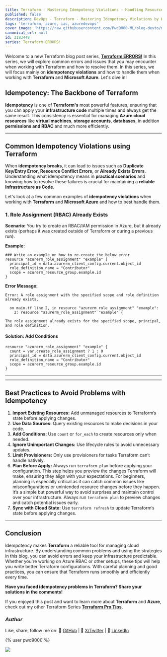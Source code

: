 ```yaml
---
title: Terraform - Mastering Idempotency Violations - Handling Resource Conflicts and Failures in Azure
published: false
description: DevOps - Terraform - Mastering Idempotency Violations by Handling Resource Conflicts and Failures in Azure
tags: 'terraform, azure, iac, azuredevops'
cover_image: 'https://raw.githubusercontent.com/Pwd9000-ML/blog-devto/main/posts/2025/DevOps-Terraform-Idempotency/assets/main-tf-error.png'
canonical_url: null
id: 2183449
series: Terraform ERRORS!
---
```


Welcome to a new Terraform blog post series, **[Terraform ERRORS!]()** In this series, we will explore common errors and issues that you may encounter when working with Terraform and how to resolve them. In this series, we will focus mainly on **idempotency violations** and how to handle them when working with **Terraform** and **Microsoft Azure**. Let's dive in!

## Idempotency: The Backbone of Terraform

**Idempotency** is one of **Terraform's** most powerful features, ensuring that you can apply your **infrastructure code** multiple times and always get the same result. This consistency is essential for managing **Azure cloud resources** like **virtual machines**, **storage accounts**, **databases**, in addition **permissions and RBAC** and much more efficiently.  

---

## Common Idempotency Violations using Terraform

When **idempotency breaks**, it can lead to issues such as **Duplicate Key/Entry Error**, **Resource Conflict Errors**, or **Already Exists Errors**. Understanding what idempotency means in **practical scenarios** and knowing how to resolve these failures is crucial for maintaining a **reliable Infrastructure as Code**.  

Let's look at a few common examples of **idempotency violations** when working with **Terraform** and **Microsoft Azure** and how to best handle them.  

### 1. Role Assignment (RBAC) Already Exists

**Scenario:** You try to create an RBAC/IAM permission in Azure, but it already exists (perhaps it was created outside of Terraform or during a previous run).

**Example:**

  ```hcl
  ### Write an example on how to re-create the below error
  resource "azurerm_role_assignment" "example" {
    principal_id = data.azurerm_client_config.current.object_id
    role_definition_name = "Contributor"
    scope = azurerm_resource_group.example.id
  }
  ```

**Error Message:**

  ```hcl
  Error: A role assignment with the specified scope and role definition already exists.
  
    on main.tf line 2, in resource "azurerm_role_assignment" "example":
      2: resource "azurerm_role_assignment" "example" {
  
  The role assignment already exists for the specified scope, principal, and role definition.
  ```

#### **Solution:** Add Conditions

  ```hcl
  resource "azurerm_role_assignment" "example" {
    count = var.create_role_assignment ? 1 : 0
    principal_id = data.azurerm_client_config.current.object_id
    role_definition_name = "Contributor"
    scope = azurerm_resource_group.example.id
  }
  ```

---

---

## Best Practices to Avoid Problems with Idempotency

1. **Import Existing Resources:** Add unmanaged resources to Terraform’s state before applying changes.
2. **Use Data Sources:** Query existing resources to make decisions in your code.
3. **Add Conditions:** Use `count` or `for_each` to create resources only when needed.
4. **Ignore Unimportant Changes:** Use lifecycle rules to avoid unnecessary updates.
5. **Limit Provisioners:** Only use provisioners for tasks Terraform can’t handle natively.
6. **Plan Before Apply:** Always run `terraform plan` before applying your configuration. This step helps you preview the changes Terraform will make, ensuring they align with your expectations. For beginners, planning is especially critical as it can catch common issues like misconfigurations or unintended resource changes before they happen. It’s a simple but powerful way to avoid surprises and maintain control over your infrastructure. Always run `terraform plan` to preview changes and catch potential issues early.
7. **Sync with Cloud State:** Use `terraform refresh` to update Terraform’s state before applying changes.

---

## Conclusion

Idempotency makes **Terraform** a reliable tool for managing cloud infrastructure. By understanding common problems and using the strategies in this blog, you can avoid errors and keep your infrastructure predictable. Whether you're working on Azure RBAC or other setups, these tips will help you write better Terraform configurations. With careful planning and good practices, you can ensure that Terraform runs smoothly and efficiently every time.

**Have you faced idempotency problems in Terraform? Share your solutions in the comments!**

If you enjoyed this post and want to learn more about **Terraform** and **Azure**, check out my other Terraform Series **[Terraform Pro Tips](https://dev.to/pwd9000/series/16567)**.

### _Author_

Like, share, follow me on: :octopus: [GitHub](https://github.com/Pwd9000-ML) | :penguin: [X/Twitter](https://x.com/pwd9000) | :space_invader: [LinkedIn](https://www.linkedin.com/in/marcel-l-61b0a96b/)

{% user pwd9000 %}

<a href="https://www.buymeacoffee.com/pwd9000"><img src="https://img.buymeacoffee.com/button-api/?text=Buy me a coffee&emoji=&slug=pwd9000&button_colour=FFDD00&font_colour=000000&font_family=Cookie&outline_colour=000000&coffee_colour=ffffff"></a>
